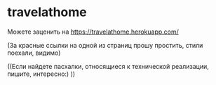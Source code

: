 # travelathome

Можете заценить на https://travelathome.herokuapp.com/

(За красные ссылки на одной из страниц прошу простить, стили поехали, видимо)

((Если найдете пасхалки, относящиеся к технической реализации, пишите, интересно:) ))
